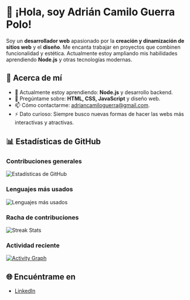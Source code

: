 # 👋 ¡Hola, soy Adrián Camilo Guerra Polo!  

Soy un **desarrollador web** apasionado por la **creación y dinamización de sitios web** y el **diseño**. Me encanta trabajar en proyectos que combinen funcionalidad y estética. Actualmente estoy ampliando mis habilidades aprendiendo **Node.js** y otras tecnologías modernas.

## 🚀 Acerca de mí  
- 🌱 Actualmente estoy aprendiendo: **Node.js** y desarrollo backend.  
- 💬 Pregúntame sobre: **HTML, CSS, JavaScript** y diseño web.  
- 📫 Cómo contactarme: adriancamiloguerra@gmail.com.  
- ⚡ Dato curioso: Siempre busco nuevas formas de hacer las webs más interactivas y atractivas.  

## 📊 Estadísticas de GitHub  
### Contribuciones generales  
![Estadísticas de GitHub](https://github-readme-stats.vercel.app/api?username=adrian-blip&show_icons=true&theme=radical)  

### Lenguajes más usados  
![Lenguajes más usados](https://github-readme-stats.vercel.app/api/top-langs/?username=adrian-blip&layout=compact&theme=radical)  

### Racha de contribuciones  
![Streak Stats](https://github-readme-streak-stats.herokuapp.com/?user=adrian-blip&theme=radical)  

### Actividad reciente  
[![Activity Graph](https://github-readme-activity-graph.cyclic.app/graph?username=adrian-blip&theme=radical)](https://github.com/adrian-blip)    

## 🌐 Encuéntrame en  
- [LinkedIn](https://www.linkedin.com/in/adrian-guerra-5614881b7/)  
 



